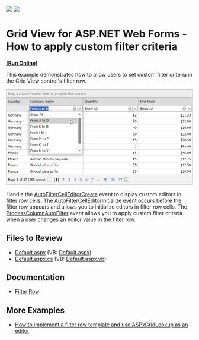<!-- default badges list -->
[![](https://img.shields.io/badge/Open_in_DevExpress_Support_Center-FF7200?style=flat-square&logo=DevExpress&logoColor=white)](https://supportcenter.devexpress.com/ticket/details/E353)
[![](https://img.shields.io/badge/📖_How_to_use_DevExpress_Examples-e9f6fc?style=flat-square)](https://docs.devexpress.com/GeneralInformation/403183)
<!-- default badges end -->
# Grid View for ASP.NET Web Forms - How to apply custom filter criteria
<!-- run online -->
**[[Run Online]](https://codecentral.devexpress.com/e353/)**
<!-- run online end -->
This example demonstrates how to allow users to set custom filter criteria in the Grid View control's filter row.

![Apply Custom Filter Criteria](result.png)

Handle the [AutoFilterCellEditorCreate](https://docs.devexpress.com/AspNet/DevExpress.Web.ASPxGridView.AutoFilterCellEditorCreate?p=netframework) event to display custom editors in filter row cells. The [AutoFilterCellEditorInitialize](https://docs.devexpress.com/AspNet/DevExpress.Web.ASPxGridView.AutoFilterCellEditorInitialize?p=netframework) event occurs before the filter row appears and allows you to initialize editors in filter row cells. The [ProcessColumnAutoFilter](https://docs.devexpress.com/AspNet/DevExpress.Web.ASPxGridView.ProcessColumnAutoFilter?p=netframework) event allows you to apply custom filter criteria when a user changes an editor value in the filter row.

## Files to Review

* [Default.aspx](./CS/WebSite/Default.aspx) (VB: [Default.aspx](./VB/WebSite/Default.aspx))
* [Default.aspx.cs](./CS/WebSite/Default.aspx.cs) (VB: [Default.aspx.vb](./VB/WebSite/Default.aspx.vb))

## Documentation

- [Filter Row](https://docs.devexpress.com/AspNet/3753/components/grid-view/concepts/filter-data/filter-row)

## More Examples

- [How to implement a filter row template and use ASPxGridLookup as an editor](https://github.com/DevExpress-Examples/asp-net-web-forms-grid-implement-filter-row-template)
